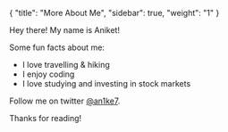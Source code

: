 {
    "title": "More About Me",
    "sidebar": true,
    "weight": "1"
}

<p class="message">
Hey there! My name is Aniket!
</p>

Some fun facts about me:

* I love travelling & hiking
* I enjoy coding
* I love studying and investing in stock markets

Follow me on twitter [@an1ke7](https://twitter.com/an1ke7).

Thanks for reading!
